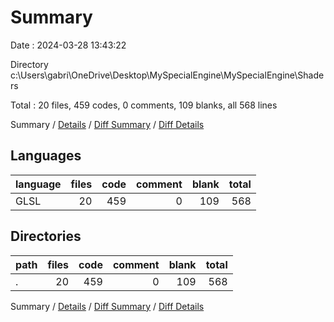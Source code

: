 # Summary

Date : 2024-03-28 13:43:22

Directory c:\\Users\\gabri\\OneDrive\\Desktop\\MySpecialEngine\\MySpecialEngine\\Shaders

Total : 20 files,  459 codes, 0 comments, 109 blanks, all 568 lines

Summary / [Details](details.md) / [Diff Summary](diff.md) / [Diff Details](diff-details.md)

## Languages
| language | files | code | comment | blank | total |
| :--- | ---: | ---: | ---: | ---: | ---: |
| GLSL | 20 | 459 | 0 | 109 | 568 |

## Directories
| path | files | code | comment | blank | total |
| :--- | ---: | ---: | ---: | ---: | ---: |
| . | 20 | 459 | 0 | 109 | 568 |

Summary / [Details](details.md) / [Diff Summary](diff.md) / [Diff Details](diff-details.md)